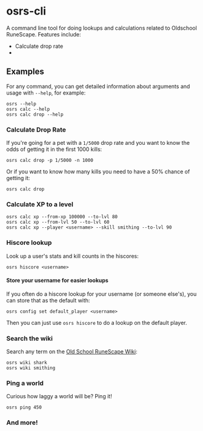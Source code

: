 # osrs-cli

A command line tool for doing lookups and calculations related to Oldschool RuneScape. Features include:

- Calculate drop rate
-

## Examples

For any command, you can get detailed information about arguments and usage with `--help`, for example:

```
osrs --help
osrs calc --help
osrs calc drop --help
```

### Calculate Drop Rate

If you're going for a pet with a `1/5000` drop rate and you want to know the odds of getting it in the first 1000 kills:

```
osrs calc drop -p 1/5000 -n 1000
```

Or if you want to know how many kills you need to have a 50% chance of getting it:

```
osrs calc drop
```

### Calculate XP to a level

```
osrs calc xp --from-xp 100000 --to-lvl 80
osrs calc xp --from-lvl 50 --to-lvl 60
osrs calc xp --player <username> --skill smithing --to-lvl 90
```

### Hiscore lookup

Look up a user's stats and kill counts in the hiscores:

```
osrs hiscore <username>
```

#### Store your username for easier lookups

If you often do a hiscore lookup for your username (or someone else's), you can store that as the default with:

```
osrs config set default_player <username>
```

Then you can just use `osrs hiscore` to do a lookup on the default player.

### Search the wiki

Search any term on the [Old School RuneScape Wiki](https://oldschool.runescape.wiki/):

```
osrs wiki shark
osrs wiki smithing
```

### Ping a world

Curious how laggy a world will be? Ping it!

```
osrs ping 450
```

### And more!
